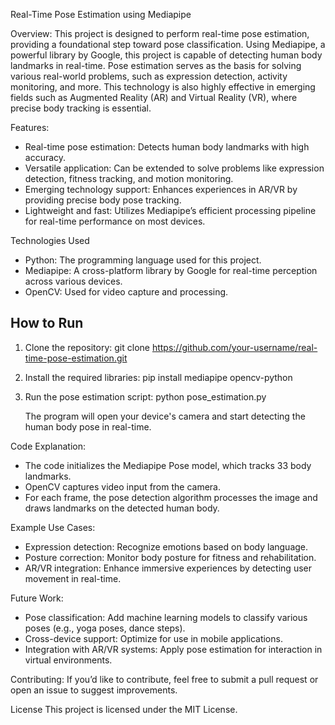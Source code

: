Real-Time Pose Estimation using Mediapipe

Overview:
This project is designed to perform real-time pose estimation, providing a foundational step toward pose classification. Using Mediapipe, a powerful library by Google, this project is capable of detecting human body landmarks in real-time. Pose estimation serves as the basis for solving various real-world problems, such as expression detection, activity monitoring, and more. This technology is also highly effective in emerging fields such as Augmented Reality (AR) and Virtual Reality (VR), where precise body tracking is essential.

Features:
- Real-time pose estimation: Detects human body landmarks with high accuracy.
- Versatile application: Can be extended to solve problems like expression detection, fitness tracking, and motion monitoring.
- Emerging technology support: Enhances experiences in AR/VR by providing precise body pose tracking.
- Lightweight and fast: Utilizes Mediapipe’s efficient processing pipeline for real-time performance on most devices.

 Technologies Used
- Python: The programming language used for this project.
- Mediapipe: A cross-platform library by Google for real-time perception across various devices.
- OpenCV: Used for video capture and processing.
  
## How to Run
1. Clone the repository:
   git clone https://github.com/your-username/real-time-pose-estimation.git
   
3. Install the required libraries:
   pip install mediapipe opencv-python
   
4. Run the pose estimation script:
   python pose_estimation.py
   
   The program will open your device's camera and start detecting the human body pose in real-time.

 Code Explanation:
- The code initializes the Mediapipe Pose model, which tracks 33 body landmarks.
- OpenCV captures video input from the camera.
- For each frame, the pose detection algorithm processes the image and draws landmarks on the detected human body.

 Example Use Cases:
- Expression detection: Recognize emotions based on body language.
- Posture correction: Monitor body posture for fitness and rehabilitation.
- AR/VR integration: Enhance immersive experiences by detecting user movement in real-time.

 Future Work:
- Pose classification: Add machine learning models to classify various poses (e.g., yoga poses, dance steps).
- Cross-device support: Optimize for use in mobile applications.
- Integration with AR/VR systems: Apply pose estimation for interaction in virtual environments.

Contributing:
If you’d like to contribute, feel free to submit a pull request or open an issue to suggest improvements.

 License
This project is licensed under the MIT License.
